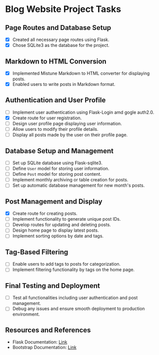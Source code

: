 # Blog Website Project Tasks


## Page Routes and Database Setup
- [x] Created all necessary page routes using Flask.
- [x] Chose SQLite3 as the database for the project.

## Markdown to HTML Conversion
- [x] Implemented Mistune Markdown to HTML converter for displaying posts.
- [x] Enabled users to write posts in Markdown format.

## Authentication and User Profile
- [ ] Implement user authentication using Flask-Login amd gogle auth2.0.
- [x] Create route for user registration.
- [ ] Design user profile page displaying user information.
- [ ] Allow users to modify their profile details.
- [ ] Display all posts made by the user on their profile page.

## Database Setup and Management
- [ ] Set up SQLite database using Flask-sqlite3.
- [ ] Define `User` model for storing user information.
- [ ] Define `Post` model for storing post content.
- [ ] Implement monthly archiving or table creation for posts.
- [ ] Set up automatic database management for new month's posts.

## Post Management and Display
- [x] Create route for creating posts.
- [ ] Implement functionality to generate unique post IDs.
- [ ] Develop routes for updating and deleting posts.
- [ ] Design home page to display latest posts.
- [ ] Implement sorting options by date and tags.

## Tag-Based Filtering
- [ ] Enable users to add tags to posts for categorization.
- [ ] Implement filtering functionality by tags on the home page.

## Final Testing and Deployment
- [ ] Test all functionalities including user authentication and post management.
- [ ] Debug any issues and ensure smooth deployment to production environment.

## Resources and References
- Flask Documentation: [Link](https://flask.palletsprojects.com/)
- Bootstrap Documentation: [Link](https://getbootstrap.com/)
